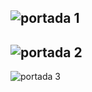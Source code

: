 ![portada 1](https://user-images.githubusercontent.com/41464891/209026004-31795ff6-3e44-4086-9064-a503b88189a6.jpg)
-----------------
![portada 2](https://user-images.githubusercontent.com/41464891/209024883-c54113d4-5c0b-4e97-abfc-02aba446abc6.jpg)
-----------------
![portada 3](https://user-images.githubusercontent.com/41464891/209027427-e1642456-ecde-40aa-a0ec-366a0032cb0c.jpg)

